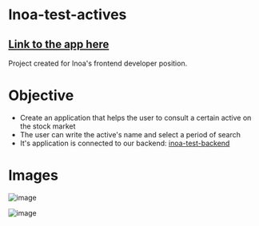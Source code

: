 # Inoa-test-actives
## [Link to the app here](https://inoa-test-actives.vercel.app/)
Project created for Inoa's frontend developer position.

# Objective
- Create an application that helps the user to consult a certain active on the stock market
- The user can write the active's name and select a period of search
- It's application is connected to our backend: [inoa-test-backend](https://github.com/Antoniovsb25/inoa-test-backend)

# Images
![image](https://user-images.githubusercontent.com/37356545/172504413-54a20088-a325-44f2-8012-b3ebc909f619.png)

![image](https://user-images.githubusercontent.com/37356545/172504449-8dda7767-3395-4cca-b781-6679f6e01948.png)
